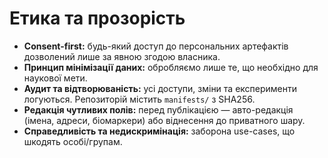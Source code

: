 # Етика та прозорість

- **Consent-first:** будь-який доступ до персональних артефактів дозволений лише за явною згодою власника.
- **Принцип мінімізації даних:** обробляємо лише те, що необхідно для наукової мети.
- **Аудит та відтворюваність:** усі доступи, зміни та експерименти логуються. Репозиторій містить `manifests/` з SHA256.
- **Редакція чутливих полів:** перед публікацією — авто-редакція (імена, адреси, біомаркери) або віднесення до приватного шару.
- **Справедливість та недискримінація:** заборона use-cases, що шкодять особі/групам.
